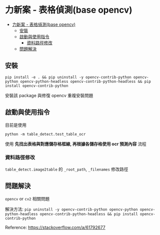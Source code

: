# 力新案 - 表格偵測(base opencv)

- [力新案 - 表格偵測(base opencv)](#力新案---表格偵測base-opencv)
  - [安裝](#安裝)
  - [啟動與使用指令](#啟動與使用指令)
    - [資料路徑修改](#資料路徑修改)
  - [問題解決](#問題解決)

## 安裝

`pip install -e . && pip uninstall -y opencv-contrib-python opencv-python opencv-python-headless opencv-contrib-python-headless && pip install opencv-contrib-python`

安裝該 package 與修復 opencv 重複安裝問題

## 啟動與使用指令

目前是使用

`python -m table_detect.test_table_ocr`

使用 **先找出表格與對應儲存格框線, 再根據各儲存格使用 ocr 預測內容** 流程

### 資料路徑修改

`table_detect.image2table` 的 `_root_path`, `_filenames` 修改路徑

## 問題解決

`opencv` or `cv2` 相關問題

解決方法: `pip uninstall -y opencv-contrib-python opencv-python opencv-python-headless opencv-contrib-python-headless && pip install opencv-contrib-python`

Reference: https://stackoverflow.com/a/61792677
